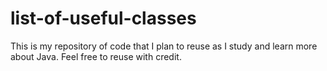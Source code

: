 # list-of-useful-classes
This is my repository of code that I plan to reuse as I study and learn more about Java. Feel free to reuse with credit. 
